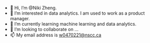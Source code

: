 - 👋 Hi, I’m @Niki Zheng.
- 👀 I’m interested in data analytics. I am used to work as a product manager.
- 🌱 I’m currently learning machine learning and data analytics.
- 💞️ I’m looking to collaborate on ...
- 📫 My email address is w0470221@nscc.ca

<!---
Niki9001/Niki9001 is a ✨ special ✨ repository because its `README.md` (this file) appears on your GitHub profile.
You can click the Preview link to take a look at your changes.
--->
